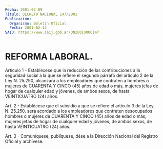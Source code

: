 ```yaml
---
Fecha: 2001-02-09
Título: DECRETO NACIONAL 147/2001
Publicación:
  Organismo: Boletín Oficial
  Fecha: 2001-02-14
SAIJ: https://www.saij.gob.ar/DN20010000147
---
```

# REFORMA LABORAL.

<a id="1"></a>
Artículo 1 - Establécese que la reducción de las contribuciones  a la  seguridad  social  a  la  que se refiere el segundo párrafo del artículo 2 de la Ley N. 25.250,  alcanzará  a  los empleadores que contraten a hombres o mujeres de CUARENTA Y CINCO (45) años de edad o más, mujeres jefas de hogar de cualquier edad y jóvenes, de ambos sexos, de hasta VEINTICUATRO (24) años.

<a id="2"></a>
Art. 2 - Establécese que el subsidio a que se refiere  el artículo 3  de  la  Ley  N.  25.250,  será  acordado  a los empleadores que contraten desocupados hombres o mujeres de CUARENTA  Y  CINCO  (45) años  de  edad  o  más,  mujeres jefas de hogar de cualquier edad y jóvenes,  de  ambos  sexos, de  hasta  VEINTICUATRO  (24)  años.

<a id="3"></a>
Art. 3 - Comuníquese, publíquese, dése a la Dirección Nacional del Registro Oficial y archívese.